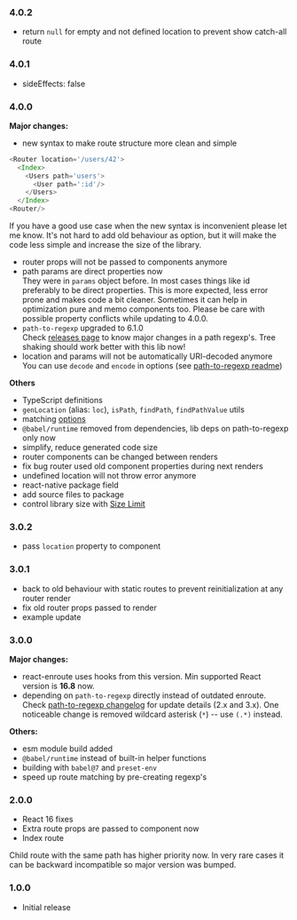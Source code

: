 ### 4.0.2

- return `null` for empty and not defined location to prevent show catch-all
route

### 4.0.1

- sideEffects: false

### 4.0.0

**Major changes:**

- new syntax to make route structure more clean and simple

```js
<Router location='/users/42'>
  <Index>
    <Users path='users'>
      <User path=':id'/>
    </Users>
  </Index>
<Router/>
```

If you have a good use case when the new syntax is inconvenient please let me
know. It's not hard to add old behaviour as option, but it will make the code
less simple and increase the size of the library.  

- router props will not be passed to components anymore  
- path params are direct properties now  
They were in `params` object before. In most cases things like id preferably
to be direct properties. This is more expected, less error prone and makes code
a bit cleaner. Sometimes it can help in optimization pure and memo components
too. Please be care with possible property conflicts while updating to 4.0.0.
- `path-to-regexp` upgraded to 6.1.0  
Check [releases page](https://github.com/pillarjs/path-to-regexp/releases)
to know major changes in a path regexp's. Tree shaking should work better with
this lib now!
- location and params will not be automatically URI-decoded anymore  
You can use `decode` and `encode` in options (see
[path-to-regexp readme](https://github.com/pillarjs/path-to-regexp#match))

**Others**

- TypeScript definitions
- `genLocation` (alias: `loc`), `isPath`, `findPath`, `findPathValue` utils
- matching [options](https://github.com/pillarjs/path-to-regexp#usage)
- `@babel/runtime` removed from dependencies, lib deps on path-to-regexp only now
- simplify, reduce generated code size
- router components can be changed between renders
- fix bug router used old component properties during next renders
- undefined location will not throw error anymore
- react-native package field
- add source files to package
- control library size with [Size Limit](https://github.com/ai/size-limit)

### 3.0.2

- pass `location` property to component

### 3.0.1

- back to old behaviour with static routes to prevent reinitialization at
any router render
- fix old router props passed to render
- example update

### 3.0.0

**Major changes:**
- react-enroute uses hooks from this version. Min supported React version is **16.8** now.
- depending on `path-to-regexp` directly instead of outdated enroute.
Check [path-to-regexp changelog](https://github.com/pillarjs/path-to-regexp/blob/master/History.md)
for update details (2.x and 3.x). One noticeable change is removed wildcard
asterisk (`*`) -- use `(.*)` instead.

**Others:**
- esm module build added
- `@babel/runtime` instead of built-in helper functions 
- building with `babel@7` and `preset-env`
- speed up route matching by pre-creating regexp's

### 2.0.0

- React 16 fixes
- Extra route props are passed to component now
- Index route

Child route with the same path has higher priority now. In very rare cases it can be backward incompatible so major version was bumped.   

### 1.0.0

- Initial release
